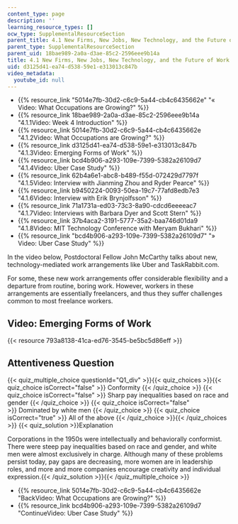 ```yaml
---
content_type: page
description: ''
learning_resource_types: []
ocw_type: SupplementalResourceSection
parent_title: 4.1 New Firms, New Jobs, New Technology, and the Future of Work
parent_type: SupplementalResourceSection
parent_uid: 18bae989-2a0a-d3ae-85c2-2596eee9b14a
title: 4.1 New Firms, New Jobs, New Technology, and the Future of Work
uid: d3125d41-ea74-d538-59e1-e313013c847b
video_metadata:
  youtube_id: null
---
```


*   {{% resource_link "5014e7fb-30d2-c6c9-5a44-cb4c6435662e" "« Video: What Occupations are Growing?" %}}
*   {{% resource_link 18bae989-2a0a-d3ae-85c2-2596eee9b14a "4.1.1Video: Week 4 Introduction" %}}
*   {{% resource_link 5014e7fb-30d2-c6c9-5a44-cb4c6435662e "4.1.2Video: What Occupations are Growing?" %}}
*   {{% resource_link d3125d41-ea74-d538-59e1-e313013c847b "4.1.3Video: Emerging Forms of Work" %}}
*   {{% resource_link bcd4b906-a293-109e-7399-5382a26109d7 "4.1.4Video: Uber Case Study" %}}
*   {{% resource_link 62b4a6e1-abc8-b489-f55d-072429d7797f "4.1.5Video: Interview with Jianming Zhou and Ryder Pearce" %}}
*   {{% resource_link b9450224-0093-50ea-19c7-77afd8edb7e3 "4.1.6Video: Interview with Erik Brynjolfsson" %}}
*   {{% resource_link 71a1731a-ed03-73c3-8a90-cdcd6eeeeac7 "4.1.7Video: Interviews with Barbara Dyer and Scott Stern" %}}
*   {{% resource_link 37b4aca2-3191-5777-35a2-baa746d01da9 "4.1.8Video: MIT Technology Conference with Meryam Bukhari" %}}
*   {{% resource_link "bcd4b906-a293-109e-7399-5382a26109d7" "» Video: Uber Case Study" %}}

In the video below, Postdoctoral Fellow John McCarthy talks about new, technology-mediated work arrangements like Uber and TaskRabbit.com.

For some, these new work arrangements offer considerable flexibility and a departure from routine, boring work. However, workers in these arrangements are essentially freelancers, and thus they suffer challenges common to most freelance workers. 

Video: Emerging Forms of Work
-----------------------------

{{< resource 793a8138-41ca-ed76-3545-be5bc5d86eff >}}

Attentiveness Question
----------------------

{{< quiz_multiple_choice questionId="Q1_div" >}}{{< quiz_choices >}}{{< quiz_choice isCorrect="false" >}}&nbsp;Conformity&nbsp;{{< /quiz_choice >}}
{{< quiz_choice isCorrect="false" >}}&nbsp;Sharp pay inequalities based on race and gender&nbsp;{{< /quiz_choice >}}
{{< quiz_choice isCorrect="false" >}}&nbsp;Dominated by white men&nbsp;{{< /quiz_choice >}}
{{< quiz_choice isCorrect="true" >}}&nbsp;All of the above&nbsp;{{< /quiz_choice >}}{{< /quiz_choices >}}
{{< quiz_solution >}}Explanation

Corporations in the 1950s were intellectually and behaviorally conformist. There were steep pay inequalities based on race and gender, and white men were almost exclusively in charge. Although many of these problems persist today, pay gaps are decreasing, more women are in leadership roles, and more and more companies encourage creativity and individual expression.{{< /quiz_solution >}}{{< /quiz_multiple_choice >}}

*   {{% resource_link 5014e7fb-30d2-c6c9-5a44-cb4c6435662e "BackVideo: What Occupations are Growing?" %}}
*   {{% resource_link bcd4b906-a293-109e-7399-5382a26109d7 "ContinueVideo: Uber Case Study" %}}
